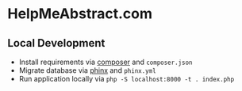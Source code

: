 # HelpMeAbstract.com

## Local Development

* Install requirements via [composer](https://github.com/composer/composer) and `composer.json`
* Migrate database via [phinx](https://github.com/robmorgan/phinx) and `phinx.yml`
* Run application locally via `php -S localhost:8000 -t . index.php`
